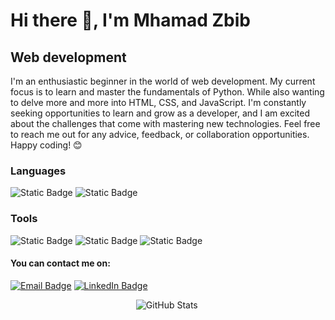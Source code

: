 # Hi there 👋, I'm Mhamad Zbib
## Web development 

I'm an enthusiastic beginner in the world of web development. My current focus is to learn and master the fundamentals of Python. While also wanting to delve more and more into HTML, CSS, and JavaScript. I'm constantly seeking opportunities to learn and grow as a developer, and I am excited about the challenges that come with mastering new technologies. Feel free to reach me out for any advice, feedback, or collaboration opportunities. Happy coding! 😊


### Languages
![Static Badge](https://img.shields.io/badge/Python-%23FFFA48?style=for-the-badge&logo=python)
![Static Badge](https://img.shields.io/badge/Html5-%23FF6A04?style=for-the-badge&logo=html5&logoColor=white)


### Tools
![Static Badge](https://img.shields.io/badge/Github-%233B3B3B?style=for-the-badge&logo=github)
![Static Badge](https://img.shields.io/badge/Git-%23FF5D21?style=for-the-badge&logo=git&logoColor=white)
![Static Badge](https://img.shields.io/badge/vscode-%230078d7?style=for-the-badge&logo=visual%20studio%20code&logoColor=white)

#### You can contact me on:
[![Email Badge](https://img.shields.io/badge/%20email-%23D589FF?style=plastic&logo=gmail&logoColor=white&link=mailto:mzbib.2001@gmail.com)](mailto:mzbib.2001@gmail.com)
[![LinkedIn Badge](https://img.shields.io/badge/LinkedIn-%235D56FF?style=plastic&logo=LinkedIn&logoColor=white&link=https://www.linkedin.com/in/mhamad-zbib-b59013216/)](https://www.linkedin.com/in/mhamad-zbib-b59013216/)







 &nbsp;&nbsp;&nbsp;&nbsp;&nbsp;&nbsp;&nbsp;&nbsp;&nbsp;&nbsp;&nbsp;&nbsp;&nbsp;&nbsp;&nbsp;&nbsp;&nbsp;&nbsp;&nbsp;&nbsp;&nbsp;&nbsp;&nbsp;&nbsp;&nbsp;&nbsp;&nbsp;&nbsp;&nbsp;&nbsp;&nbsp;&nbsp;&nbsp;&nbsp;&nbsp;&nbsp;&nbsp;&nbsp;&nbsp;&nbsp;&nbsp;&nbsp;&nbsp;&nbsp;&nbsp;&nbsp;&nbsp;&nbsp;&nbsp;&nbsp;&nbsp;![GitHub Stats](https://github-readme-stats.vercel.app/api?username=Mhamad-Zbib&theme=radical)









